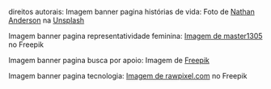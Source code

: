 direitos autorais:
Imagem banner pagina histórias de vida: Foto de <a href="https://unsplash.com/pt-br/@nathananderson?utm_content=creditCopyText&utm_medium=referral&utm_source=unsplash">Nathan Anderson</a> na <a href="https://unsplash.com/pt-br/fotografias/GM5Yn5XRVqA?utm_content=creditCopyText&utm_medium=referral&utm_source=unsplash">Unsplash</a>

Imagem banner pagina representatividade feminina: <a href="https://br.freepik.com/fotos-gratis/mulher-com-deficiencia-treinando-na-academia-do-centro-de-reabilitacao_10718185.htm#page=2&query=woman%20disabled%20athlete&position=0&from_view=search&track=ais">Imagem de master1305</a> no Freepik

Imagem banner pagina busca por apoio: Imagem de <a href="https://br.freepik.com/fotos-gratis/amigo-ajudando-sorridente-homem-com-deficiencia-tiro-completo_25959925.htm#page=2&query=visually%20impaired%20people&position=7&from_view=search&track=ais">Freepik</a>

Imagem banner pagina tecnologia: <a href="https://br.freepik.com/fotos-gratis/homem-usando-oculos-inteligentes-e-mostrando-tecnologia-futurista-de-tela-holografica_12187470.htm#query=tech&position=4&from_view=search&track=sph">Imagem de rawpixel.com</a> no Freepik
